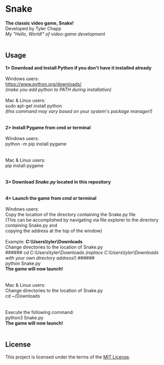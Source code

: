 # Snake
**The classic video game, Snake!**<br/> 
Developed by Tyler Chapp<br/>
*My "Hello, World!" of video-game development*
<br/>
<br/>
## Usage
**1> Download and Install Python if you don't have it installed already**<br/>
<br/>
    Windows users:<br/>
        https://www.python.org/downloads/<br/>
        *(make you add python to PATH during installation)*
<br/>        
    Mac & Linux users:<br/>
        sudo apt-get install python<br/>
        *(this command may vary based on your system's package manager!)*<br/>
<br/>  
**2> Install Pygame from cmd or terminal**<br/>
<br/>
    Windows users:<br/>
        python -m pip install pygame<br/>
<br/>       
    Mac & Linux users:<br/>
        pip install pygame<br/>
<br/>    
**3> Download *Snake.py* located in this repository**<br/>
<br/>       
**4> Launch the game from cmd or terminal**<br/>
<br/>
    Windows users:<br/>
        Copy the location of the directory containing the Snake.py file<br/>
        (This can be accomplished by navigating via file explorer to the directory containing Snake.py and<br/>
          copying the address at the top of the window)<br/>
          <br/>
            Example: **C:\Users\tyler\Downloads**<br/> 
            Change directories to the location of Snake.py<br/>
            ###### cd C:\Users\tyler\Downloads *(replace C:\Users\tyler\Downloads with your own directory address!)* ######<br/>
            python Snake.py<br/>
              **The game will now launch!**<br/>
<br/>            
    Mac & Linux users:<br/>
        Change directories to the location of Snake.py<br/>
            cd ~/Downloads<br/>
<br/>            
        Execute the following command:<br/>
            python3 Snake.py<br/>
                **The game will now launch!**
<br/>
<br/>
## License         
This project is licensed under the terms of the [MIT License](https://choosealicense.com/licenses/mit/).
        
    

    

